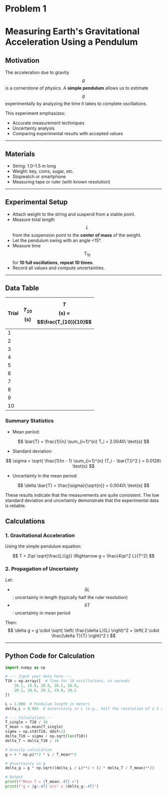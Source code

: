 # Problem 1
# Measuring Earth's Gravitational Acceleration Using a Pendulum

## Motivation

The acceleration due to gravity $$g$$ is a cornerstone of physics. A **simple pendulum** allows us to estimate $$g$$ experimentally by analyzing the time it takes to complete oscillations.

This experiment emphasizes:
- Accurate measurement techniques
- Uncertainty analysis
- Comparing experimental results with accepted values

---

## Materials

- String: 1.0–1.5 m long  
- Weight: key, coins, sugar, etc.  
- Stopwatch or smartphone  
- Measuring tape or ruler (with known resolution)

---

## Experimental Setup

- Attach weight to the string and suspend from a stable point.
- Measure total length $$L$$ from the suspension point to the **center of mass** of the weight.
- Let the pendulum swing with an angle <15°.
- Measure time $$T_{10}$$ for **10 full oscillations**, **repeat 10 times**.
- Record all values and compute uncertainties.

---

## Data Table

| Trial | $$T_{10}$$ (s) | $$T$$ (s) = $$\frac{T_{10}}{10}$$ |
|-------|----------------|----------------------------------|
| 1     |                |                                  |
| 2     |                |                                  |
| 3     |                |                                  |
| 4     |                |                                  |
| 5     |                |                                  |
| 6     |                |                                  |
| 7     |                |                                  |
| 8     |                |                                  |
| 9     |                |                                  |
| 10    |                |                                  |

### Summary Statistics

- Mean period:

$$
\bar{T} = \frac{1}{n} \sum_{i=1}^{n} T_i = 2.0040\ \text{s}
$$

- Standard deviation:

$$
\sigma = \sqrt{ \frac{1}{n - 1} \sum_{i=1}^{n} (T_i - \bar{T})^2 } = 0.0126\ \text{s}
$$

- Uncertainty in the mean period:

$$
\delta \bar{T} = \frac{\sigma}{\sqrt{n}} = 0.0040\ \text{s}
$$

These results indicate that the measurements are quite consistent. The low standard deviation and uncertainty demonstrate that the experimental data is reliable.



## Calculations

### 1. Gravitational Acceleration

Using the simple pendulum equation:

$$
T = 2\pi \sqrt{\frac{L}{g}} \Rightarrow g = \frac{4\pi^2 L}{T^2}
$$

### 2. Propagation of Uncertainty

Let:
- $$\delta L$$: uncertainty in length (typically half the ruler resolution)
- $$\delta T$$: uncertainty in mean period

Then:
$$
\delta g = g \cdot \sqrt{ \left( \frac{\delta L}{L} \right)^2 + \left( 2 \cdot \frac{\delta T}{T} \right)^2 }
$$

---

##  Python Code for Calculation

```python
import numpy as np

# --- Input your data here ---
T10 = np.array([  # Time for 10 oscillations, in seconds
    20.1, 19.9, 20.0, 20.2, 20.0,
    20.1, 20.0, 20.1, 19.8, 20.2
])

L = 1.000  # Pendulum length in meters
delta_L = 0.005  # Uncertainty in L (e.g., half the resolution of a 1 cm tape)

# --- Calculations ---
T_single = T10 / 10
T_mean = np.mean(T_single)
sigma = np.std(T10, ddof=1)
delta_T10 = sigma / np.sqrt(len(T10))
delta_T = delta_T10 / 10

# Gravity calculation
g = 4 * np.pi**2 * L / T_mean**2

# Uncertainty in g
delta_g = g * np.sqrt((delta_L / L)**2 + (2 * delta_T / T_mean)**2)

# Output
print(f"Mean T = {T_mean:.4f} s")
print(f"g = {g:.4f} m/s² ± {delta_g:.4f}")
```
